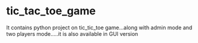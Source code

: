 # tic_tac_toe_game
It contains python project on tic_tic_toe game...along with admin mode and two players mode.....it is also available in GUI version
